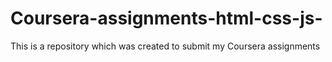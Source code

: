 # Coursera-assignments-html-css-js-
This is a repository which was created to submit my Coursera assignments
